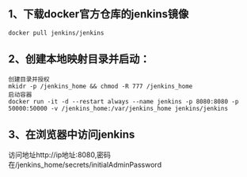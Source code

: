 ## 1、下载docker官方仓库的jenkins镜像

```
docker pull jenkins/jenkins
```
## 2、创建本地映射目录并启动：
```
创建目录并授权
mkidr -p /jenkins_home && chmod -R 777 /jenkins_home
启动容器
docker run -it -d --restart always --name jenkins -p 8080:8080 -p 50000:50000 -v /jenkins_home:/var/jenkins_home jenkins/jenkins 
```
## 3、在浏览器中访问jenkins
访问地址http://ip地址:8080,密码在/jenkins_home/secrets/initialAdminPassword 
